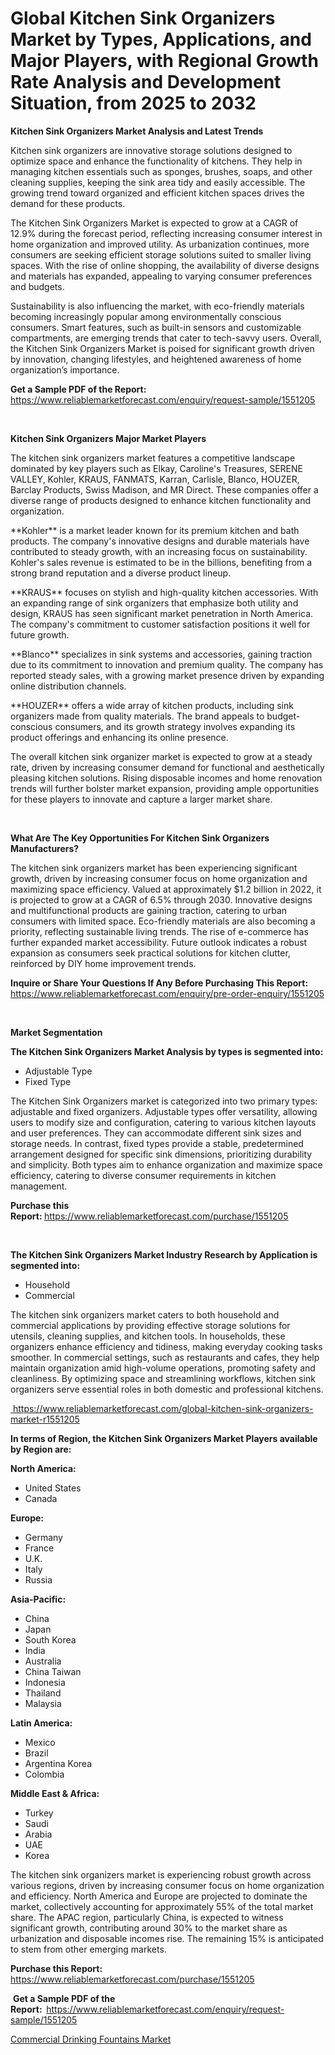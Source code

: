 <p><h1>Global Kitchen Sink Organizers Market by Types, Applications, and Major Players, with Regional Growth Rate Analysis and Development Situation, from 2025 to 2032</h1></p><p><strong>Kitchen Sink Organizers Market Analysis and Latest Trends</strong></p>
<p><p>Kitchen sink organizers are innovative storage solutions designed to optimize space and enhance the functionality of kitchens. They help in managing kitchen essentials such as sponges, brushes, soaps, and other cleaning supplies, keeping the sink area tidy and easily accessible. The growing trend toward organized and efficient kitchen spaces drives the demand for these products.</p><p>The Kitchen Sink Organizers Market is expected to grow at a CAGR of 12.9% during the forecast period, reflecting increasing consumer interest in home organization and improved utility. As urbanization continues, more consumers are seeking efficient storage solutions suited to smaller living spaces. With the rise of online shopping, the availability of diverse designs and materials has expanded, appealing to varying consumer preferences and budgets.</p><p>Sustainability is also influencing the market, with eco-friendly materials becoming increasingly popular among environmentally conscious consumers. Smart features, such as built-in sensors and customizable compartments, are emerging trends that cater to tech-savvy users. Overall, the Kitchen Sink Organizers Market is poised for significant growth driven by innovation, changing lifestyles, and heightened awareness of home organization’s importance.</p></p>
<p><strong>Get a Sample PDF of the Report:&nbsp;</strong> <a href="https://www.reliablemarketforecast.com/enquiry/request-sample/1551205?utm_campaign=1080&utm_medium=2&utm_source=Github&utm_content=ia&utm_term=06022025&utm_id=kitchen-sink-organizers">https://www.reliablemarketforecast.com/enquiry/request-sample/1551205</a></p>
<p>&nbsp;</p>
<p><strong>Kitchen Sink Organizers Major Market Players</strong></p>
<p><p>The kitchen sink organizers market features a competitive landscape dominated by key players such as Elkay, Caroline's Treasures, SERENE VALLEY, Kohler, KRAUS, FANMATS, Karran, Carlisle, Blanco, HOUZER, Barclay Products, Swiss Madison, and MR Direct. These companies offer a diverse range of products designed to enhance kitchen functionality and organization.</p><p>**Kohler** is a market leader known for its premium kitchen and bath products. The company's innovative designs and durable materials have contributed to steady growth, with an increasing focus on sustainability. Kohler's sales revenue is estimated to be in the billions, benefiting from a strong brand reputation and a diverse product lineup.</p><p>**KRAUS** focuses on stylish and high-quality kitchen accessories. With an expanding range of sink organizers that emphasize both utility and design, KRAUS has seen significant market penetration in North America. The company's commitment to customer satisfaction positions it well for future growth.</p><p>**Blanco** specializes in sink systems and accessories, gaining traction due to its commitment to innovation and premium quality. The company has reported steady sales, with a growing market presence driven by expanding online distribution channels.</p><p>**HOUZER** offers a wide array of kitchen products, including sink organizers made from quality materials. The brand appeals to budget-conscious consumers, and its growth strategy involves expanding its product offerings and enhancing its online presence.</p><p>The overall kitchen sink organizer market is expected to grow at a steady rate, driven by increasing consumer demand for functional and aesthetically pleasing kitchen solutions. Rising disposable incomes and home renovation trends will further bolster market expansion, providing ample opportunities for these players to innovate and capture a larger market share.</p></p>
<p>&nbsp;</p>
<p><strong>What Are The Key Opportunities For Kitchen Sink Organizers Manufacturers?</strong></p>
<p><p>The kitchen sink organizers market has been experiencing significant growth, driven by increasing consumer focus on home organization and maximizing space efficiency. Valued at approximately $1.2 billion in 2022, it is projected to grow at a CAGR of 6.5% through 2030. Innovative designs and multifunctional products are gaining traction, catering to urban consumers with limited space. Eco-friendly materials are also becoming a priority, reflecting sustainable living trends. The rise of e-commerce has further expanded market accessibility. Future outlook indicates a robust expansion as consumers seek practical solutions for kitchen clutter, reinforced by DIY home improvement trends.</p></p>
<p><strong>Inquire or Share Your Questions If Any Before Purchasing This Report:</strong> <a href="https://www.reliablemarketforecast.com/enquiry/pre-order-enquiry/1551205?utm_campaign=1080&utm_medium=2&utm_source=Github&utm_content=ia&utm_term=06022025&utm_id=kitchen-sink-organizers">https://www.reliablemarketforecast.com/enquiry/pre-order-enquiry/1551205</a></p>
<p>&nbsp;</p>
<p><strong>Market Segmentation</strong></p>
<p><strong>The Kitchen Sink Organizers Market Analysis by types is segmented into:</strong></p>
<p><ul><li>Adjustable Type</li><li>Fixed Type</li></ul></p>
<p><p>The Kitchen Sink Organizers market is categorized into two primary types: adjustable and fixed organizers. Adjustable types offer versatility, allowing users to modify size and configuration, catering to various kitchen layouts and user preferences. They can accommodate different sink sizes and storage needs. In contrast, fixed types provide a stable, predetermined arrangement designed for specific sink dimensions, prioritizing durability and simplicity. Both types aim to enhance organization and maximize space efficiency, catering to diverse consumer requirements in kitchen management.</p></p>
<p><strong>Purchase this Report:&nbsp;</strong><a href="https://www.reliablemarketforecast.com/purchase/1551205?utm_campaign=1080&utm_medium=2&utm_source=Github&utm_content=ia&utm_term=06022025&utm_id=kitchen-sink-organizers">https://www.reliablemarketforecast.com/purchase/1551205</a></p>
<p>&nbsp;</p>
<p><strong>The Kitchen Sink Organizers Market Industry Research by Application is segmented into:</strong></p>
<p><ul><li>Household</li><li>Commercial</li></ul></p>
<p><p>The kitchen sink organizers market caters to both household and commercial applications by providing effective storage solutions for utensils, cleaning supplies, and kitchen tools. In households, these organizers enhance efficiency and tidiness, making everyday cooking tasks smoother. In commercial settings, such as restaurants and cafes, they help maintain organization amid high-volume operations, promoting safety and cleanliness. By optimizing space and streamlining workflows, kitchen sink organizers serve essential roles in both domestic and professional kitchens.</p></p>
<p><a href="https://www.reliablemarketforecast.com/global-kitchen-sink-organizers-market-r1551205?utm_campaign=1080&utm_medium=2&utm_source=Github&utm_content=ia&utm_term=06022025&utm_id=kitchen-sink-organizers">&nbsp;https://www.reliablemarketforecast.com/global-kitchen-sink-organizers-market-r1551205</a></p>
<p><strong>In terms of Region, the Kitchen Sink Organizers Market Players available by Region are:</strong></p>
<p>
    <p> <strong> North America: </strong>
        <ul>
            <li>United States</li>
            <li>Canada</li>
        </ul>
        </p> 
    <p> <strong> Europe: </strong>
        <ul>
            <li>Germany</li>
            <li>France</li>
            <li>U.K.</li>
            <li>Italy</li>
            <li>Russia</li>
        </ul>
        </p> 
    <p> <strong> Asia-Pacific: </strong>
        <ul>
            <li>China</li>
            <li>Japan</li>
            <li>South Korea</li>
            <li>India</li>
            <li>Australia</li>
            <li>China Taiwan</li>
            <li>Indonesia</li>
            <li>Thailand</li>
            <li>Malaysia</li>
        </ul>
        </p> 
    <p> <strong> Latin America: </strong>
        <ul>
            <li>Mexico</li>
            <li>Brazil</li>
            <li>Argentina Korea</li>
            <li>Colombia</li>
        </ul>
        </p> 
    <p> <strong> Middle East & Africa: </strong>
        <ul>
            <li>Turkey</li>
            <li>Saudi</li>
            <li>Arabia</li>
            <li>UAE</li>
            <li>Korea</li>
        </ul>
    </p>
    </p>
<p><p>The kitchen sink organizers market is experiencing robust growth across various regions, driven by increasing consumer focus on home organization and efficiency. North America and Europe are projected to dominate the market, collectively accounting for approximately 55% of the total market share. The APAC region, particularly China, is expected to witness significant growth, contributing around 30% to the market share as urbanization and disposable incomes rise. The remaining 15% is anticipated to stem from other emerging markets.</p></p>
<p><strong>Purchase this Report: </strong><a href="https://www.reliablemarketforecast.com/purchase/1551205?utm_campaign=1080&utm_medium=2&utm_source=Github&utm_content=ia&utm_term=06022025&utm_id=kitchen-sink-organizers">https://www.reliablemarketforecast.com/purchase/1551205</a></p>
<p>&nbsp;<strong>Get a Sample PDF of the Report:&nbsp;&nbsp;</strong><a href="https://www.reliablemarketforecast.com/enquiry/request-sample/1551205?utm_campaign=1080&utm_medium=2&utm_source=Github&utm_content=ia&utm_term=06022025&utm_id=kitchen-sink-organizers">https://www.reliablemarketforecast.com/enquiry/request-sample/1551205</a></p>
<p><strong></strong></p>
<p><p><a href="https://github.com/gdfhhhj/Market-Research-Report-List-7/blob/main/commercial-drinking-fountains-market.md?utm_campaign=1080&utm_medium=2&utm_source=Github&utm_content=ia&utm_term=06022025&utm_id=kitchen-sink-organizers">Commercial Drinking Fountains Market</a></p></p>